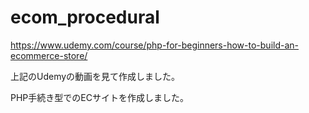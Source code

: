 # ecom_procedural

https://www.udemy.com/course/php-for-beginners-how-to-build-an-ecommerce-store/

上記のUdemyの動画を見て作成しました。

PHP手続き型でのECサイトを作成しました。
